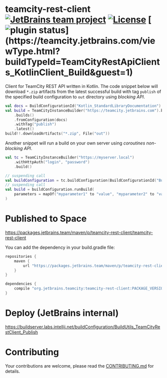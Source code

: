 # teamcity-rest-client [![JetBrains team project](http://jb.gg/badges/team.svg)](https://confluence.jetbrains.com/display/ALL/JetBrains+on+GitHub) [![License](https://img.shields.io/badge/License-Apache%202.0-blue.svg)](https://opensource.org/licenses/Apache-2.0) [![plugin status](https://teamcity.jetbrains.com/app/rest/builds/buildType:(id:TeamCityRestApiClients_KotlinClient_Build)/statusIcon.svg)](https://teamcity.jetbrains.com/viewType.html?buildTypeId=TeamCityRestApiClients_KotlinClient_Build&guest=1)

Client for TeamCity REST API written in Kotlin. The code snippet below will download `*.zip` artifacts from the latest successful build with tag `publish` of the specified build configuration to `out` directory using *blocking API*.
```kotlin
val docs = BuildConfigurationId("Kotlin_StandardLibraryDocumentation")
val build = TeamCityInstanceBuilder("https://teamcity.jetbrains.com").buildBlockingInstance()
    .builds()
    .fromConfiguration(docs)
    .withTag("publish")
    .latest()
build!!.downloadArtifacts("*.zip", File("out"))
```

Another snippet will run a build on your own server using *coroutines non-blocking API*.
```kotlin
val tc = TeamCityInstanceBuilder("https://myserver.local")
    .withHttpAuth("login", "password")
    .build()

// suspending call
val buildConfiguration = tc.buildConfiguration(BuildConfigurationId("BuildConfId"))
// suspending call
val build = buildConfiguration.runBuild( 
    parameters = mapOf("myparameter1" to "value", "myparameter2" to "value")
)
```
# Published to Space
https://packages.jetbrains.team/maven/p/teamcity-rest-client/teamcity-rest-client


You can add the dependency in your build.gradle file:

```gradle
repositories {
    maven {
        url "https://packages.jetbrains.team/maven/p/teamcity-rest-client/teamcity-rest-client"
    }
}

dependencies {
    compile "org.jetbrains.teamcity:teamcity-rest-client:PACKAGE_VERSION"
}
```

# Deploy (JetBrains internal)

https://buildserver.labs.intellij.net/buildConfiguration/BuildUtils_TeamCityRestClient_Publish

# Contributing

Your contributions are welcome, please read the [CONTRIBUTING.md](CONTRIBUTING.md) for details. 
